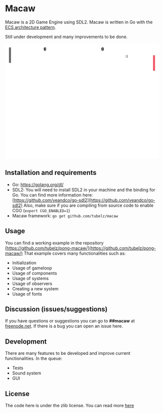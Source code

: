 # Macaw
Macaw is a 2D Game Engine using SDL2.
Macaw is written in Go with the [ECS architecture pattern](https://en.wikipedia.org/wiki/Entity%E2%80%93component%E2%80%93system).

Still under development and many improvements to be done.


![Demo](https://github.com/tubelz/pong-macaw/blob/master/pong.gif)

## Installation and requirements

* Go: https://golang.org/dl/
* SDL2:
	You will need to install SDL2 in your machine and the binding for Go.
	You can find more information here: [https://github.com/veandco/go-sdl2](https://github.com/veandco/go-sdl2)
	Also, make sure if you are compiling from source code to enable CGO (`export CGO_ENABLED=1`)
* Macaw framework: `go get github.com/tubelz/macaw`

## Usage

You can find a working example in the repository [https://github.com/tubelz/pong-macaw/](https://github.com/tubelz/pong-macaw/)
That example covers many functionalities such as:

* Initialization
* Usage of gameloop
* Usage of components
* Usage of systems
* Usage of observers
* Creating a new system
* Usage of fonts

## Discussion (issues/suggestions)
If you have questions or suggestions you can go to **##macaw** at [freenode.net](https://freenode.net).
If there is a bug you can open an issue here.

## Development
There are many features to be developed and improve current functionalities. In the queue:

* Tests
* Sound system
* GUI

## License
The code here is under the zlib license. You can read more [here](https://github.com/tubelz/macaw/LICENSE.txt)
